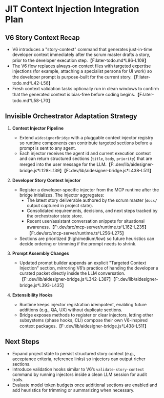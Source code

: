 # JIT Context Injection Integration Plan

## V6 Story Context Recap

- V6 introduces a "story-context" command that generates just-in-time developer context immediately after the scrum master drafts a story, prior to the developer execution step.【F:later-todo.md†L86-L109】
- The V6 flow replaces always-on context files with targeted expertise injections (for example, attaching a specialist persona for UI work) so the developer prompt is purpose-built for the current story.【F:later-todo.md†L42-L56】
- Fresh context validation tasks optionally run in clean windows to confirm that the generated context is bias-free before coding begins.【F:later-todo.md†L58-L70】

## Invisible Orchestrator Adaptation Strategy

1. **Context Injector Pipeline**
   - Extend `aidesignerBridge` with a pluggable context injector registry so runtime components can contribute targeted sections before a prompt is sent to any agent.
   - Each injector receives the agent id and current execution context and can return structured sections (`title`, `body`, `priority`) that are merged into the user message for the LLM.【F:.dev/lib/aidesigner-bridge.js†L128-L139】【F:.dev/lib/aidesigner-bridge.js†L438-L511】

2. **Developer Story Context Injector**
   - Register a developer-specific injector from the MCP runtime after the bridge initializes. The injector aggregates:
     - The latest story deliverable authored by the scrum master (`docs/` output captured in project state).
     - Consolidated requirements, decisions, and next steps tracked by the orchestrator state store.
     - Recent user/assistant conversation snippets for situational awareness.【F:.dev/src/mcp-server/runtime.ts†L162-L235】【F:.dev/src/mcp-server/runtime.ts†L256-L275】
   - Sections are prioritized (high/medium/low) so future heuristics can decide ordering or trimming if the prompt needs to shrink.

3. **Prompt Assembly Changes**
   - Updated prompt builder appends an explicit "Targeted Context Injection" section, mirroring V6’s practice of handing the developer a curated packet directly inside the LLM conversation.【F:.dev/lib/aidesigner-bridge.js†L342-L387】【F:.dev/lib/aidesigner-bridge.js†L393-L435】

4. **Extensibility Hooks**
   - Runtime keeps injector registration idempotent, enabling future additions (e.g., QA, UX) without duplicate sections.
   - Bridge exposes methods to register or clear injectors, letting other subsystems (phase hooks, CLI) compose their own V6-inspired context packages.【F:.dev/lib/aidesigner-bridge.js†L438-L511】

## Next Steps

- Expand project state to persist structured story context (e.g., acceptance criteria, reference links) so injectors can output richer sections.
- Introduce validation hooks similar to V6’s `validate-story-context` command by running injectors inside a clean LLM session for audit trails.
- Evaluate model token budgets once additional sections are enabled and add heuristics for trimming or summarizing when necessary.
